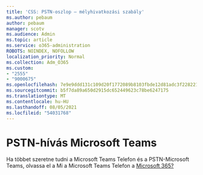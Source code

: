```yaml
---
title: 'CSS: PSTN-oszlop – mélyhivatkozási szabály'
ms.author: pebaum
author: pebaum
manager: scotv
ms.audience: Admin
ms.topic: article
ms.service: o365-administration
ROBOTS: NOINDEX, NOFOLLOW
localization_priority: Normal
ms.collection: Adm_O365
ms.custom:
- "2555"
- "9000675"
ms.openlocfilehash: 7e9e9ddd131c109d20f1772089b8103fbde12d81adc3f2282210c8a9e2e43611
ms.sourcegitcommit: b5f7da89a650d2915dc652449623c78be6247175
ms.translationtype: MT
ms.contentlocale: hu-HU
ms.lasthandoff: 08/05/2021
ms.locfileid: "54031768"
---
```

# <a name="pstn-calling-with-microsoft-teams"></a>PSTN-hívás Microsoft Teams

Ha többet szeretne tudni a Microsoft Teams Telefon és a PSTN-Microsoft Teams, olvassa el a Mi a Microsoft Teams Telefon a [Microsoft 365?](https://docs.microsoft.com/microsoftteams/what-is-phone-system-in-office-365)